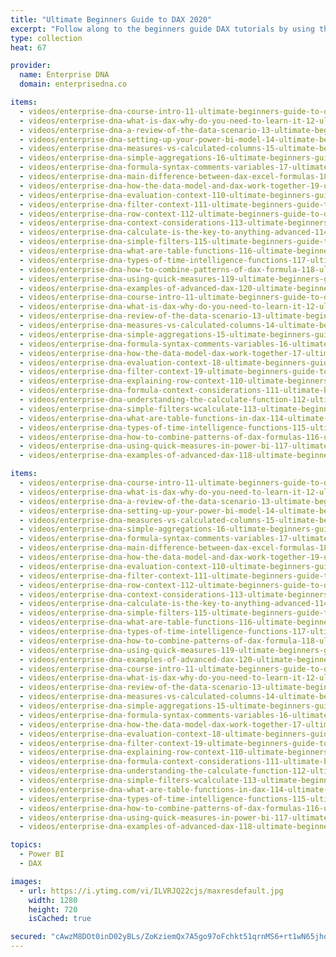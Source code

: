 ```yaml
---
title: "Ultimate Beginners Guide to DAX 2020"
excerpt: "Follow along to the beginners guide DAX tutorials by using the demo data available for download. Enjoy!"
type: collection
heat: 67

provider:
  name: Enterprise DNA
  domain: enterprisedna.co

items:
  - videos/enterprise-dna-course-intro-11-ultimate-beginners-guide-to-dax-2020
  - videos/enterprise-dna-what-is-dax-why-do-you-need-to-learn-it-12-ultimate-beginners-guide-to-dax-2020
  - videos/enterprise-dna-a-review-of-the-data-scenario-13-ultimate-beginner-guide-to-dax-2020
  - videos/enterprise-dna-setting-up-your-power-bi-model-14-ultimate-beginner-guide-to-dax-2020
  - videos/enterprise-dna-measures-vs-calculated-columns-15-ultimate-beginners-guide-to-dax-2020
  - videos/enterprise-dna-simple-aggregations-16-ultimate-beginners-guide-to-dax-2020
  - videos/enterprise-dna-formula-syntax-comments-variables-17-ultimate-beginners-guide-to-dax-2020
  - videos/enterprise-dna-main-difference-between-dax-excel-formulas-18-ultimate-beginners-guide-to-dax-2020
  - videos/enterprise-dna-how-the-data-model-and-dax-work-together-19-ultimate-beginners-guide-to-dax-2020
  - videos/enterprise-dna-evaluation-context-110-ultimate-beginners-guide-to-dax-2020
  - videos/enterprise-dna-filter-context-111-ultimate-beginners-guide-to-dax-2020
  - videos/enterprise-dna-row-context-112-ultimate-beginners-guide-to-dax-2020
  - videos/enterprise-dna-context-considerations-113-ultimate-beginners-guide-to-dax-2020
  - videos/enterprise-dna-calculate-is-the-key-to-anything-advanced-114-ultimate-beginners-guide-to-dax-2020
  - videos/enterprise-dna-simple-filters-115-ultimate-beginners-guide-to-dax-2020
  - videos/enterprise-dna-what-are-table-functions-116-ultimate-beginners-guide-to-dax-2020
  - videos/enterprise-dna-types-of-time-intelligence-functions-117-ultimate-beginners-guide-to-dax-2020
  - videos/enterprise-dna-how-to-combine-patterns-of-dax-formula-118-ultimate-beginners-guide-to-dax-2020
  - videos/enterprise-dna-using-quick-measures-119-ultimate-beginners-guide-to-dax-2020
  - videos/enterprise-dna-examples-of-advanced-dax-120-ultimate-beginners-guide-to-dax-2020
  - videos/enterprise-dna-course-intro-11-ultimate-beginners-guide-to-dax-2019
  - videos/enterprise-dna-what-is-dax-why-do-you-need-to-learn-it-12-ultimate-beginner-guide-to-dax-2019
  - videos/enterprise-dna-review-of-the-data-scenario-13-ultimate-beginners-guide-to-dax-2019
  - videos/enterprise-dna-measures-vs-calculated-columns-14-ultimate-beginners-guide-to-dax-2019
  - videos/enterprise-dna-simple-aggregations-15-ultimate-beginners-guide-to-dax-2019
  - videos/enterprise-dna-formula-syntax-comments-variables-16-ultimate-beginners-guide-to-dax-2019
  - videos/enterprise-dna-how-the-data-model-dax-work-together-17-ultimate-beginners-guide-to-dax-2019
  - videos/enterprise-dna-evaluation-context-18-ultimate-beginners-guide-to-dax-2019
  - videos/enterprise-dna-filter-context-19-ultimate-beginners-guide-to-dax-2019
  - videos/enterprise-dna-explaining-row-context-110-ultimate-beginners-guide-to-dax-2019
  - videos/enterprise-dna-formula-context-considerations-111-ultimate-beginners-guide-to-dax-2019
  - videos/enterprise-dna-understanding-the-calculate-function-112-ultimate-beginners-guide-to-dax-2019
  - videos/enterprise-dna-simple-filters-wcalculate-113-ultimate-beginners-guide-to-dax-2019
  - videos/enterprise-dna-what-are-table-functions-in-dax-114-ultimate-beginners-guide-to-dax-2019
  - videos/enterprise-dna-types-of-time-intelligence-functions-115-ultimate-beginners-guide-to-dax-2019
  - videos/enterprise-dna-how-to-combine-patterns-of-dax-formulas-116-ultimate-beginners-guide-to-dax-2019
  - videos/enterprise-dna-using-quick-measures-in-power-bi-117-ultimate-beginners-guide-to-dax-2019
  - videos/enterprise-dna-examples-of-advanced-dax-118-ultimate-beginners-guide-to-dax-2019

items:
  - videos/enterprise-dna-course-intro-11-ultimate-beginners-guide-to-dax-2020
  - videos/enterprise-dna-what-is-dax-why-do-you-need-to-learn-it-12-ultimate-beginners-guide-to-dax-2020
  - videos/enterprise-dna-a-review-of-the-data-scenario-13-ultimate-beginner-guide-to-dax-2020
  - videos/enterprise-dna-setting-up-your-power-bi-model-14-ultimate-beginner-guide-to-dax-2020
  - videos/enterprise-dna-measures-vs-calculated-columns-15-ultimate-beginners-guide-to-dax-2020
  - videos/enterprise-dna-simple-aggregations-16-ultimate-beginners-guide-to-dax-2020
  - videos/enterprise-dna-formula-syntax-comments-variables-17-ultimate-beginners-guide-to-dax-2020
  - videos/enterprise-dna-main-difference-between-dax-excel-formulas-18-ultimate-beginners-guide-to-dax-2020
  - videos/enterprise-dna-how-the-data-model-and-dax-work-together-19-ultimate-beginners-guide-to-dax-2020
  - videos/enterprise-dna-evaluation-context-110-ultimate-beginners-guide-to-dax-2020
  - videos/enterprise-dna-filter-context-111-ultimate-beginners-guide-to-dax-2020
  - videos/enterprise-dna-row-context-112-ultimate-beginners-guide-to-dax-2020
  - videos/enterprise-dna-context-considerations-113-ultimate-beginners-guide-to-dax-2020
  - videos/enterprise-dna-calculate-is-the-key-to-anything-advanced-114-ultimate-beginners-guide-to-dax-2020
  - videos/enterprise-dna-simple-filters-115-ultimate-beginners-guide-to-dax-2020
  - videos/enterprise-dna-what-are-table-functions-116-ultimate-beginners-guide-to-dax-2020
  - videos/enterprise-dna-types-of-time-intelligence-functions-117-ultimate-beginners-guide-to-dax-2020
  - videos/enterprise-dna-how-to-combine-patterns-of-dax-formula-118-ultimate-beginners-guide-to-dax-2020
  - videos/enterprise-dna-using-quick-measures-119-ultimate-beginners-guide-to-dax-2020
  - videos/enterprise-dna-examples-of-advanced-dax-120-ultimate-beginners-guide-to-dax-2020
  - videos/enterprise-dna-course-intro-11-ultimate-beginners-guide-to-dax-2019
  - videos/enterprise-dna-what-is-dax-why-do-you-need-to-learn-it-12-ultimate-beginner-guide-to-dax-2019
  - videos/enterprise-dna-review-of-the-data-scenario-13-ultimate-beginners-guide-to-dax-2019
  - videos/enterprise-dna-measures-vs-calculated-columns-14-ultimate-beginners-guide-to-dax-2019
  - videos/enterprise-dna-simple-aggregations-15-ultimate-beginners-guide-to-dax-2019
  - videos/enterprise-dna-formula-syntax-comments-variables-16-ultimate-beginners-guide-to-dax-2019
  - videos/enterprise-dna-how-the-data-model-dax-work-together-17-ultimate-beginners-guide-to-dax-2019
  - videos/enterprise-dna-evaluation-context-18-ultimate-beginners-guide-to-dax-2019
  - videos/enterprise-dna-filter-context-19-ultimate-beginners-guide-to-dax-2019
  - videos/enterprise-dna-explaining-row-context-110-ultimate-beginners-guide-to-dax-2019
  - videos/enterprise-dna-formula-context-considerations-111-ultimate-beginners-guide-to-dax-2019
  - videos/enterprise-dna-understanding-the-calculate-function-112-ultimate-beginners-guide-to-dax-2019
  - videos/enterprise-dna-simple-filters-wcalculate-113-ultimate-beginners-guide-to-dax-2019
  - videos/enterprise-dna-what-are-table-functions-in-dax-114-ultimate-beginners-guide-to-dax-2019
  - videos/enterprise-dna-types-of-time-intelligence-functions-115-ultimate-beginners-guide-to-dax-2019
  - videos/enterprise-dna-how-to-combine-patterns-of-dax-formulas-116-ultimate-beginners-guide-to-dax-2019
  - videos/enterprise-dna-using-quick-measures-in-power-bi-117-ultimate-beginners-guide-to-dax-2019
  - videos/enterprise-dna-examples-of-advanced-dax-118-ultimate-beginners-guide-to-dax-2019

topics:
  - Power BI
  - DAX

images:
  - url: https://i.ytimg.com/vi/ILVRJQ22cjs/maxresdefault.jpg
    width: 1280
    height: 720
    isCached: true

secured: "cAwzM8DOt0inD02yBLs/ZoKziemQx7A5go97oFchkt51qrnMS6+rt1wN65jhoQ9G/CTV4R/jdVhncnVuz3fTxzZXrh8RKslNS1cXNXIpXlbMk/lntZ+NdOBEoV6FqU7xNHSkt2AhOvxXEyCJFkZu5350pFWDCCyw5m4fjF+0xJaPTGjHIU8L8P2SrdE5/BxrqAXoiX1c8OKqb4v9x5wkdoQLKPF3TXkUGT4iE3P0lQVxZq+yQ6w/8QIEx3R4jUQMd4j+hGNrJ+agTqi28mjfqOkqnmL2h65uJTIlzZ7qt1Zs2w7mpTK/e8hk09Yy6s1LD/eWSKmg7ZleStWc1Oq5dA==;T/NWqPBmKFj6mQG7Djijkg=="
---
```


